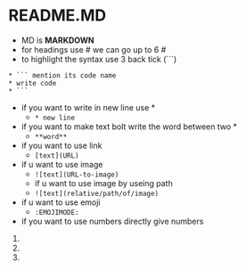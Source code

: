# README.MD
* MD is **MARKDOWN**
* for headings use # we can go up to 6 #
* to highlight the syntax use 3 back tick (```)
```
* ``` mention its code name
* write code 
* ```
```
* if you want to write in new line use *
   *  `` * new line ``
* if you want to make text bolt write the word between two *
   *  `` **word** ``
* if you want to use link 
   *  ``` [text](URL) ```
* if u want to use image 
   *  ```![text](URL-to-image) ```
   * if u want to use image by useing path
   *  ```![text](relative/path/of/image) ```
* if u want to use emoji 
   *  ```:EMOJIMODE: ```
* if you want to use numbers directly give numbers
1.
2.
3.



